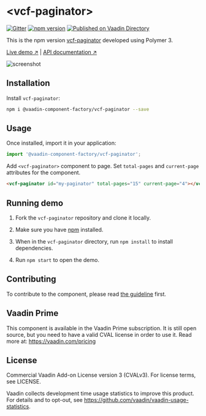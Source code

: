 # &lt;vcf-paginator&gt;

[![Gitter](https://badges.gitter.im/Join%20Chat.svg)](https://gitter.im/vaadin/web-components?utm_source=badge&utm_medium=badge&utm_campaign=pr-badge)
[![npm version](https://badgen.net/npm/v/@vaadin-component-factory/vcf-paginator)](https://www.npmjs.com/package/@vaadin-component-factory/vcf-paginator)
[![Published on Vaadin Directory](https://img.shields.io/badge/Vaadin%20Directory-published-00b4f0.svg)](https://vaadin.com/directory/component/vaadin-component-factoryvcf-paginator)

This is the npm version [vcf-paginator](https://github.com/vaadin-component-factory/vcf-paginator) developed using Polymer 3.

[Live demo ↗](https://vcf-paginator.netlify.com)
|
[API documentation ↗](https://vcf-paginator.netlify.com/api/#/elements/Vaadin.VcfPaginator)

![screenshot](https://user-images.githubusercontent.com/3392815/66917052-4b579d00-f025-11e9-9662-5517a8a1495e.png)

## Installation

Install `vcf-paginator`:

```sh
npm i @vaadin-component-factory/vcf-paginator --save
```

## Usage

Once installed, import it in your application:

```js
import '@vaadin-component-factory/vcf-paginator';
```

Add `<vcf-paginator>` component to page. Set `total-pages` and `current-page` attributes for the component.

```html
<vcf-paginator id="my-paginator" total-pages="15" current-page="4"></vcf-paginator>
```

## Running demo

1. Fork the `vcf-paginator` repository and clone it locally.

1. Make sure you have [npm](https://www.npmjs.com/) installed.

1. When in the `vcf-paginator` directory, run `npm install` to install dependencies.

1. Run `npm start` to open the demo.

## Contributing

To contribute to the component, please read [the guideline](https://github.com/vaadin/vaadin-core/blob/master/CONTRIBUTING.md) first.

## Vaadin Prime

This component is available in the Vaadin Prime subscription. It is still open source, but you need to have a valid CVAL license in order to use it. Read more at: https://vaadin.com/pricing

## License

Commercial Vaadin Add-on License version 3 (CVALv3). For license terms, see LICENSE.

Vaadin collects development time usage statistics to improve this product. For details and to opt-out, see https://github.com/vaadin/vaadin-usage-statistics.
